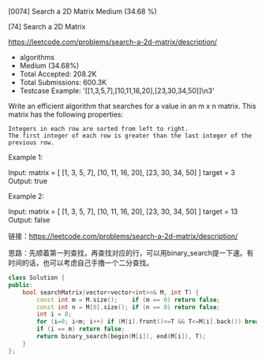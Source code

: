 [0074] Search a 2D Matrix                                           Medium (34.68 %)

<!--front-->	
[74] Search a 2D Matrix  

https://leetcode.com/problems/search-a-2d-matrix/description/

* algorithms
* Medium (34.68%)
* Total Accepted:    208.2K
* Total Submissions: 600.3K
* Testcase Example:  '[[1,3,5,7],[10,11,16,20],[23,30,34,50]]\n3'

Write an efficient algorithm that searches for a value in an m x n matrix. This matrix has the following properties:


	Integers in each row are sorted from left to right.
	The first integer of each row is greater than the last integer of the previous row.


Example 1:


Input:
matrix = [
  [1,   3,  5,  7],
  [10, 11, 16, 20],
  [23, 30, 34, 50]
]
target = 3
Output: true


Example 2:


Input:
matrix = [
  [1,   3,  5,  7],
  [10, 11, 16, 20],
  [23, 30, 34, 50]
]
target = 13
Output: false






<!--back-->

链接：https://leetcode.com/problems/search-a-2d-matrix/description/

思路：先顺着第一列查找，再查找对应的行，可以用binary_search提一下速。有时间的话，也可以考虑自己手撸一个二分查找。

```cpp
class Solution {
public:
    bool searchMatrix(vector<vector<int>>& M, int T) {
        const int m = M.size();    if (m == 0) return false;
        const int n = M[0].size(); if (n == 0) return false;
        int i = 0;
        for (i=0; i<m; i++) if (M[i].front()<=T && T<=M[i].back()) break;
        if (i == m) return false;
        return binary_search(begin(M[i]), end(M[i]), T);
    }
};
```


